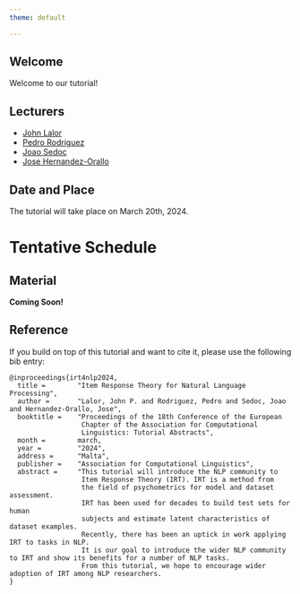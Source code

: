 ```yaml
---
theme: default

---
```



## Welcome

Welcome to our tutorial!

## Lecturers

* [John Lalor](https://jplalor.github.io)
* [Pedro Rodriguez](https://www.pedro.ai/)
* [Joao Sedoc](https://jplalor.github.io)
* [Jose Hernandez-Orallo](https://www.pedro.ai/)


## Date and Place

The tutorial will take place on March 20th, 2024. 

# Tentative Schedule


## Material

**Coming Soon!**


## Reference

If you build on top of this tutorial and want to cite it, please use the following bib entry:

```
@inproceedings{irt4nlp2024,
  title =        "Item Response Theory for Natural Language Processing",
  author =       "Lalor, John P. and Rodriguez, Pedro and Sedoc, Joao and Hernandez-Orallo, Jose",
  booktitle =    "Proceedings of the 18th Conference of the European
                  Chapter of the Association for Computational
                  Linguistics: Tutorial Abstracts",
  month =        march,
  year =         "2024",
  address =      "Malta",
  publisher =    "Association for Computational Linguistics",
  abstract =     "This tutorial will introduce the NLP community to
                  Item Response Theory (IRT). IRT is a method from
                  the field of psychometrics for model and dataset assessment. 
                  IRT has been used for decades to build test sets for human
                  subjects and estimate latent characteristics of dataset examples.
                  Recently, there has been an uptick in work applying IRT to tasks in NLP.
                  It is our goal to introduce the wider NLP community to IRT and show its benefits for a number of NLP tasks. 
                  From this tutorial, we hope to encourage wider adoption of IRT among NLP researchers.
}
```
